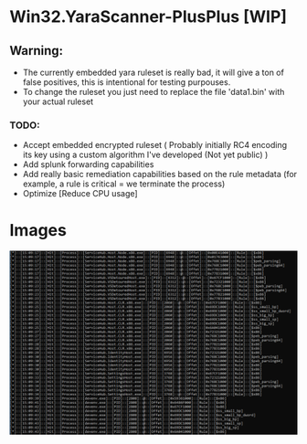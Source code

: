 # Win32.YaraScanner-PlusPlus [WIP]
## Warning:
* The currently embedded yara ruleset is really bad, it will give a ton of false positives, this is intentional for testing purpouses. 
* To change the ruleset you just need to replace the file 'data1.bin' with your actual ruleset 

### TODO:
 - Accept embedded encrypted ruleset ( Probably initially RC4 encoding its key using a custom algorithm I've developed (Not yet public) )
 - Add splunk forwarding capabilities
 - Add really basic remediation capabilities based on the rule metadata (for example, a rule is critical = we terminate the process)
 - Optimize [Reduce CPU usage]
 
 # Images
![](https://github.com/0xk0sta/Win32.YaraScanner-PlusPlus/blob/main/Img/Sample.png)
